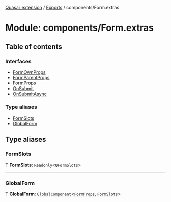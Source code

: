 [Quasar extension](../index.md) / [Exports](../modules.md) / components/Form.extras

# Module: components/Form.extras

## Table of contents

### Interfaces

- [FormOwnProps](../interfaces/components_Form_extras.FormOwnProps.md)
- [FormParentProps](../interfaces/components_Form_extras.FormParentProps.md)
- [FormProps](../interfaces/components_Form_extras.FormProps.md)
- [OnSubmit](../interfaces/components_Form_extras.OnSubmit.md)
- [OnSubmitAsync](../interfaces/components_Form_extras.OnSubmitAsync.md)

### Type aliases

- [FormSlots](components_Form_extras.md#formslots)
- [GlobalForm](components_Form_extras.md#globalform)

## Type aliases

### FormSlots

Ƭ **FormSlots**: `Readonly`<`QFormSlots`\>

___

### GlobalForm

Ƭ **GlobalForm**: [`GlobalComponent`](../interfaces/components_api_core.GlobalComponent.md)<[`FormProps`](../interfaces/components_Form_extras.FormProps.md), [`FormSlots`](components_Form_extras.md#formslots)\>
